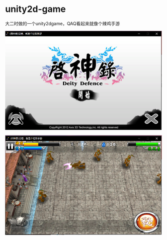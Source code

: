# unity2d-game
大二时做的一个unity2dgame，QAQ看起来就像个辣鸡手游


![image1](https://github.com/icodeajk/unity2d-game/raw/master/1.PNG)

![image2](https://github.com/icodeajk/unity2d-game/raw/master/2.PNG)
